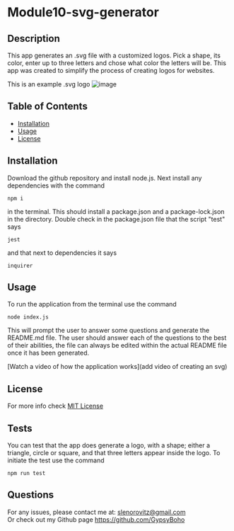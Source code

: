 # Module10-svg-generator

## Description
          
This app generates an .svg file with a customized logos. Pick a shape, its color, enter up to three letters and chose what color the letters will be. This app was created to simplify the process of creating logos for websites.

This is an example .svg logo
![image]("./assets/imgsvglogo)

## Table of Contents

* [Installation](#installation)
* [Usage](#usage)
* [License](#license)

## Installation

Download the github repository and install node.js. Next install any dependencies with the command 
```
npm i
``````
in the terminal. This should install a package.json and a package-lock.json in the directory. Double check in the package.json file that the script "test" says 
```
jest 
```
and that next to dependencies it says
```
inquirer
```


## Usage

To run the application from the terminal use the command
```
node index.js
```
This will prompt the user to answer some questions and generate the README.md file. The user should answer each of the questions to the best of their abilities, the file can always be edited within the actual README file once it has been generated. 

[Watch a video of how the application works](add video of creating an svg)

## License

For more info check [MIT License](https://opensource.org/licenses/MIT)

## Tests

You can test that the app does generate a logo, with a shape; either a triangle, circle or square, and that three letters appear inside the logo. To initiate the test use the command
```
npm run test
```


## Questions

For any issues, please contact me at:
slenorovitz@gmail.com
<br>
Or check out my Github page https://github.com/GypsyBoho
